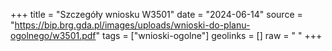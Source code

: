 +++
title = "Szczegóły wniosku W3501"
date = "2024-06-14"
source = "https://bip.brg.gda.pl/images/uploads/wnioski-do-planu-ogolnego/w3501.pdf"
tags = ["wnioski-ogolne"]
geolinks = []
raw = " "
+++






